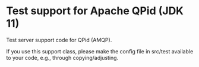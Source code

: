 # Test support for Apache QPid (JDK 11)

Test server support code for QPid (AMQP).

If you use this support class, please make the config file in src/test available to your code, e.g., through copying/adjusting.

